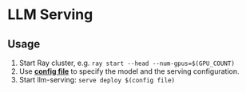 # LLM Serving

## Usage

1. Start Ray cluster, e.g. `ray start --head --num-gpus=$(GPU_COUNT)`
1. Use [**config file**](https://docs.ray.io/en/latest/serve/production-guide/config.html#serve-in-production-config-file) to specify the model and the serving configuration.
1. Start llm-serving: `serve deploy $(config file)`
